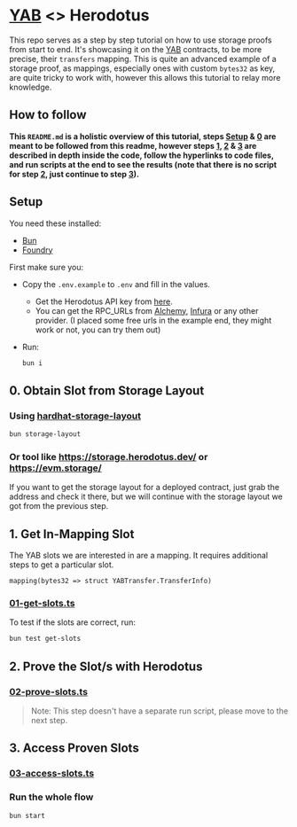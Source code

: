 # [YAB](https://github.com/GrindLabsOrg/yet-another-bridge) <> Herodotus

This repo serves as a step by step tutorial on how to use storage proofs from start to end. It's showcasing it on the [YAB](https://github.com/GrindLabsOrg/yet-another-bridge) contracts, to be more precise, their `transfers` mapping. This is quite an advanced example of a storage proof, as mappings, especially ones with custom `bytes32` as key, are quite tricky to work with, however this allows this tutorial to relay more knowledge.

## How to follow

**This `README.md` is a holistic overview of this tutorial, steps [Setup](#setup) & [0](#0-obtain-slot-from-storage-layout) are meant to be followed from this readme, however steps [1](#1-get-in-mapping-slot), [2](#2-prove-the-slots-with-herodotus) & [3](#3-access-proven-slots) are described in depth inside the code, follow the hyperlinks to code files, and run scripts at the end to see the results (note that there is no script for step [2](#2-prove-the-slots-with-herodotus), just continue to step [3](#3-access-proven-slots)).**

## Setup

You need these installed:

- [Bun](https://bun.sh/)
- [Foundry](https://getfoundry.sh/)

First make sure you:

- Copy the `.env.example` to `.env` and fill in the values.

  - Get the Herodotus API key from [here](https://herodotus.dev/).
  - You can get the RPC_URLs from [Alchemy](https://www.alchemy.com/), [Infura](https://infura.io/) or any other provider. (I placed some free urls in the example end, they might work or not, you can try them out)

- Run:
  ```bash
  bun i
  ```

## 0. Obtain Slot from Storage Layout

### Using [hardhat-storage-layout](https://www.npmjs.com/package/hardhat-storage-layout)

```bash
bun storage-layout
```

### Or tool like https://storage.herodotus.dev/ or https://evm.storage/

If you want to get the storage layout for a deployed contract, just grab the address and check it there, but we will continue with the storage layout we got from the previous step.

## 1. Get In-Mapping Slot

The YAB slots we are interested in are a mapping. It requires additional steps to get a particular slot.

```solidity
mapping(bytes32 => struct YABTransfer.TransferInfo)
```

### [01-get-slots.ts](./src/steps/01-get-slots.ts)

To test if the slots are correct, run:

```bash
bun test get-slots
```

## 2. Prove the Slot/s with Herodotus

### [02-prove-slots.ts](./src/steps/02-prove-slots.ts)

> Note: This step doesn't have a separate run script, please move to the next step.

## 3. Access Proven Slots

### [03-access-slots.ts](./src/steps/03-access-slots.ts)

### Run the whole flow

```bash
bun start
```
